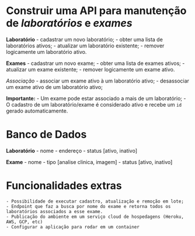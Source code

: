 # Construir uma API para manutenção de _laboratórios_ e _exames_

**Laboratório**
    - cadastrar um novo laboratório;
    - obter uma lista de laboratórios ativos;
    - atualizar um laboratório existente;
    - remover logicamente um laboratório ativo.

**Exames**
    - cadastrar um novo exame;
    - obter uma lista de exames ativos;
    - atualizar um exame existente;
    - remover logicamente um exame ativo.

_Associação_
    - associar um exame ativo à um laboratório ativo;
    - desassociar um exame ativo de um laboratório ativo;

**Importante:**
    - Um exame pode estar associado a mais de um laboratório;
    - O cadastro de um laboratório/exame é considerado ativo e recebe um `id` gerado automaticamente.

# Banco de Dados

   **Laboratório** 
        - nome
        - endereço
        - status [ativo, inativo]
        
   **Exame**
        - nome
        - tipo [analise clinica, imagem]
        - status [ativo, inativo]

# Funcionalidades extras

    - Possibilidade de executar cadastro, atualização e remoção em lote;
    - Endpoint que faz a busca por nome do exame e retorna todos os laboratórios associados a esse exame.
    - Publicação do ambiente em um serviço cloud de hospedagens (Heroku, AWS, GCP, etc)
    - Configurar a aplicação para rodar em um container